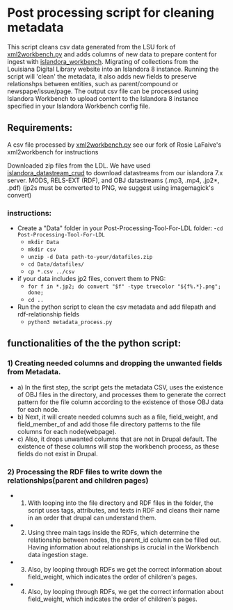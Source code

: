# Post processing script for cleaning metadata 
This script cleans csv data generated from the LSU fork of [xml2workbench.py](https://github.com/lsulibraries/xml2workbench/) and adds columns of new data to prepare content for ingest with [islandora_workbench](https://github.com/mjordan/islandora_workbench). Migrating of collections from the Louisiana Digital Library website into an Islandora 8 instance. Running the script will 'clean' the metadata, it also adds new fields to preserve relationshps between entities, such as parent/compound or newspape/issue/page. The output csv file can be processed using Islandora Workbench to upload content to the Islandora 8 instance specified in your Islandora Workbench config file. 

## Requirements:

A csv file processed by [xml2workbench.py](https://github.com/lsulibraries/xml2workbench/) see our fork of Rosie LaFaive's xml2workbench for instructions

Downloaded zip files from the LDL. We have used [islandora_datastream_crud](https://github.com/mjordan/islandora_datastream_crud) to download datastreams from our islandora 7.x server. MODS, RELS-EXT (RDF), and OBJ datastreams (.mp3, .mp4, .jp2*, .pdf) (jp2s must be converted to PNG, we suggest using imagemagick's convert)

### instructions:

- Create a "Data" folder in your Post-Processing-Tool-For-LDL folder:
  -```cd Post-Processing-Tool-For-LDL```
  - ```mkdir Data```
  - ```mkdir csv```
  - ```unzip -d Data path-to-your/datafiles.zip```
  - ```cd Data/datafiles/```
  - ```cp *.csv ../csv```
- if your data includes jp2 files, convert them to PNG:
  - ```for f in *.jp2; do convert "$f" -type truecolor "${f%.*}.png"; done;```
  - ```cd ..```
- Run the python script to clean the csv metadata and add filepath and rdf-relationship fields
  - ```python3 metadata_process.py```

## functionalities of the the python script:
### 1) Creating needed columns and dropping the unwanted fields from Metadata.
- a) In the first step, the script gets the metadata CSV, uses the existence of OBJ files in the directory, and processes them to generate the correct pattern for the file column according to the existence of those OBJ data for each node.
- b) Next, it will create needed columns such as a file, field_weight, and field_member_of and add those file directory patterns to the file columns for each node(webpage).
- c) Also, it drops unwanted columns that are not in Drupal default. The existence of these columns will stop the workbench process, as these fields do not exist in Drupal.

### 2) Processing the RDF files to write down the relationships(parent and children pages)
- 1) With looping into the file directory and RDF files in the folder, the script uses tags, attributes, and texts in RDF and cleans their name in an order that drupal can understand them.
- 2) Using three main tags inside the RDFs, which determine the relationship between nodes, the parent_id column can be filled out. Having information about relationships is crucial in the Workbench data ingestion stage.  
- 3) Also, by looping through  RDFs we get the correct information about field_weight, which indicates the order of children's pages.
- 4) Also, by looping through  RDFs, we get the correct information about field_weight, which indicates the order of children's pages.
